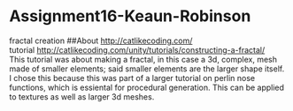 # Assignment16-Keaun-Robinson
fractal creation
##About
http://catlikecoding.com/<br>
tutorial  http://catlikecoding.com/unity/tutorials/constructing-a-fractal/<br>
This tutorial was about making a fractal, in this case a 3d, complex, mesh made of smaller elements; said smaller elements are the larger shape itself.
I chose this because this was part of a larger tutorial on perlin nose functions, which is essiental for procedural generation. This can be applied to textures as well as larger 3d meshes.

